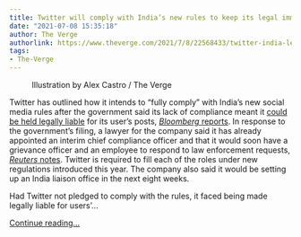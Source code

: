 ```yaml
---
title: Twitter will comply with India’s new rules to keep its legal immunity
date: "2021-07-08 15:35:18"
author: The Verge
authorlink: https://www.theverge.com/2021/7/8/22568433/twitter-india-legal-immunity-user-posts-regulations
tags:
- The-Verge
---
```

<figure>
      <img alt="" src="https://cdn.vox-cdn.com/thumbor/SF--h8t0tW4sygh1wK1_hv70mjQ=/0x0:2040x1360/1310x873/cdn.vox-cdn.com/uploads/chorus_image/image/69556381/acastro_180827_1777_0004.0.jpg" />
        <figcaption>Illustration by Alex Castro / The Verge</figcaption>
    </figure>

  <p id="ADWtNc">Twitter has outlined how it intends to “fully comply” with India’s new social media rules after the government said its lack of compliance meant it <a href="https://www.theverge.com/2021/7/6/22564768/twitter-india-legal-liability-users-posts-defamation-digital-media-ethics-code">could be held legally liable</a> for its user’s posts, <a href="https://www.bloomberg.com/news/articles/2021-07-08/twitter-pledges-to-fully-comply-with-india-internet-rules?sref=ExbtjcSG"><em>Bloomberg </em>reports</a>. In response to the government’s filing, a lawyer for the company said it has already appointed an interim chief compliance officer and that it would soon have a grievance officer and an employee to respond to law enforcement requests, <a href="https://www.reuters.com/world/india/twitter-appoints-india-interim-compliance-exec-fill-other-jobs-soon-2021-07-08/"><em>Reuters</em> notes</a>. Twitter is required to fill each of the roles under new regulations introduced this year. The company also said it would be setting up an India liaison office in the next eight weeks.</p>
<p id="MRsXVw">Had Twitter not pledged to comply with the rules, it faced being made legally liable for users’...</p>
  <p>
    <a href="https://www.theverge.com/2021/7/8/22568433/twitter-india-legal-immunity-user-posts-regulations">Continue reading&hellip;</a>
  </p>